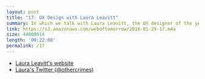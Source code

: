 ```yaml
---
layout: post
title: "17: UX Design with Laura Leavitt"
summary: In which we talk with Laura Leavitt, the UX designer of the year about Domo about her background and different aspects of design.
link: https://s3.amazonaws.com/weboftomorrow/2016-01-29-17.m4a
size: 44008014
length: '00:22:08'
permalink: /17
---
```


- [Laura Leavitt's website](http://cargocollective.com/socialexplosion)
- [Laura's Twitter (@othercrimes)](https://twitter.com/othercrimes)
